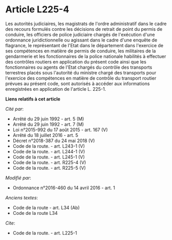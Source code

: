 # Article L225-4

Les autorités judiciaires, les magistrats de l'ordre administratif dans le cadre des recours formulés contre les décisions de
retrait de point du permis de conduire, les officiers de police judiciaire chargés de l'exécution d'une ordonnance
juridictionnelle ou agissant dans le cadre d'une enquête de flagrance, le représentant de l'Etat dans le département dans
l'exercice de ses compétences en matière de permis de conduire, les militaires de la gendarmerie et les fonctionnaires de la
police nationale habilités à effectuer des contrôles routiers en application du présent code ainsi que les fonctionnaires ou
agents de l'Etat chargés du contrôle des transports terrestres placés sous l'autorité du ministre chargé des transports pour
l'exercice des compétences en matière de contrôle du transport routier prévues au présent code, sont autorisés à accéder aux
informations enregistrées en application de l'article L. 225-1.

**Liens relatifs à cet article**

_Cité par_:

  - Arrêté du 29 juin 1992 - art. 5 (M)
  - Arrêté du 29 juin 1992 - art. 7 (M)
  - Loi n°2015-992 du 17 août 2015 - art. 167 (V)
  - Arrêté du 18 juillet 2016 - art. 5
  - Décret n°2018-387 du 24 mai 2018 (V)
  - Code de la route. - art. L243-1 (V)
  - Code de la route. - art. L244-1 (V)
  - Code de la route. - art. L245-1 (V)
  - Code de la route. - art. R225-4 (V)
  - Code de la route. - art. R225-5 (V)

_Modifié par_:

  - Ordonnance n°2016-460 du 14 avril 2016 - art. 1

_Anciens textes_:

  - Code de la route - art. L34 (Ab)
  - Code de la route L34

_Cite_:

  - Code de la route. - art. L225-1
